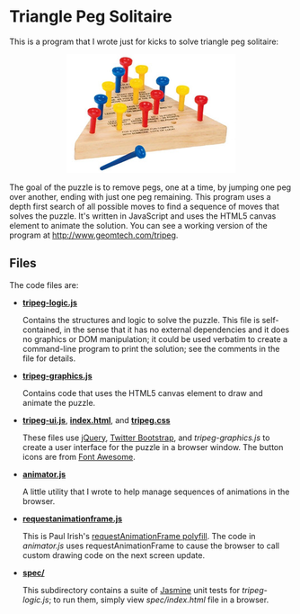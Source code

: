 Triangle Peg Solitaire
======================

This is a program that I wrote just for kicks to solve triangle peg solitaire:

<p align="center">
  <img src="./puzzle.jpg?raw=true"/>
</p>

The goal of the puzzle is to remove pegs, one at a time, by jumping
one peg over another, ending with just one peg remaining.  This
program uses a depth first search of all possible moves to find a
sequence of moves that solves the puzzle.  It's written in JavaScript
and uses the HTML5 canvas element to animate the solution.  You can
see a working version of the program at http://www.geomtech.com/tripeg.

Files
-----

The code files are:

* [**tripeg-logic.js**](https://github.com/embeepea/tripeg/blob/master/tripeg-logic.js)

  Contains the structures and logic to solve the puzzle.  This file is self-contained,
  in the sense that it has no external dependencies and it does no graphics or DOM manipulation;
  it could be used verbatim to create a command-line program to print the solution; see
  the comments in the file for details.
  
* [**tripeg-graphics.js**](https://github.com/embeepea/tripeg/blob/master/tripeg-graphics.js)

  Contains code that uses the HTML5 canvas element to draw and animate the puzzle.
  
* [**tripeg-ui.js**](https://github.com/embeepea/tripeg/blob/master/tripeg-ui.js),
  [**index.html**](https://github.com/embeepea/tripeg/blob/master/index.html), and
  [**tripeg.css**](https://github.com/embeepea/tripeg/blob/master/tripeg.css)

  These files use [jQuery](http://jquery.com), [Twitter Bootstrap](http://getbootstrap.com),
  and *tripeg-graphics.js* to create a user
  interface for the puzzle in a browser window.  The button icons are from
  [Font Awesome](http://fontawesome.io/).

* [**animator.js**](https://github.com/embeepea/tripeg/blob/master/animator.js)

  A little utility that I wrote to help manage sequences of animations in the browser.
  
* [**requestanimationframe.js**](https://github.com/embeepea/tripeg/blob/master/requestanimationframe.js)

  This is Paul Irish's [requestAnimationFrame polyfill](http://www.paulirish.com/2011/requestanimationframe-for-smart-animating).
  The code in *animator.js* uses requestAnimationFrame to cause the
  browser to call custom drawing code on the next screen update.

* [**spec/**](https://github.com/embeepea/tripeg/blob/master/spec)

  This subdirectory contains a suite of [Jasmine](http://pivotal.github.io/jasmine/)
  unit tests for *tripeg-logic.js*; to run them, simply view *spec/index.html* file
  in a browser.
